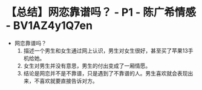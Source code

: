 # 【总结】网恋靠谱吗？ - P1 - 陈广希情感 - BV1AZ4y1Q7en

-   网恋靠谱吗？
    1.  描述一个男生和女生通过网上认识，男生对女生很好，甚至买了苹果13手机给她。
    2.  女生对男生并没有意思，男生的付出变成了一厢情愿。
    3.  结论是网恋并不是不靠谱，只是遇到了不靠谱的人。男生喜欢就会表现出来，不喜欢就要直接告诉对方。